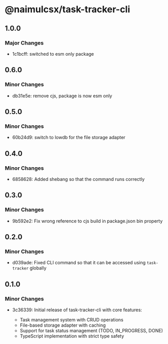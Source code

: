 # @naimulcsx/task-tracker-cli

## 1.0.0

### Major Changes

- 1c1bcff: switched to esm only package

## 0.6.0

### Minor Changes

- db31e5e: remove cjs, package is now esm only

## 0.5.0

### Minor Changes

- 60b24d9: switch to lowdb for the file storage adapter

## 0.4.0

### Minor Changes

- 6858628: Added shebang so that the command runs correctly

## 0.3.0

### Minor Changes

- 9b592e2: Fix wrong reference to cjs build in package.json bin property

## 0.2.0

### Minor Changes

- d039ade: Fixed CLI command so that it can be accessed using `task-tracker` globally

## 0.1.0

### Minor Changes

- 3c36339: Initial release of task-tracker-cli with core features:

  - Task management system with CRUD operations
  - File-based storage adapter with caching
  - Support for task status management (TODO, IN_PROGRESS, DONE)
  - TypeScript implementation with strict type safety
